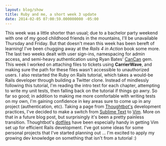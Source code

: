 ```yaml
---
layout: blog/show
title: Ruby and me, a short week 3 update
date: 2014-02-05 07:00:59.000000000 -05:00
---
```


This week was a little shorter than usual; due to a bachelor party weekend with one of my good childhood friends in the mountains, I'll be unavailable Thursday and Friday. But that doesn't mean this week has been bereft of learning! I've been chugging away at the *Rails 4 in Action* book some more. The last two weeks dealt with user sign-ins, namespacing for admin access, and semi-heavy authentication using Ryan Bates' [CanCan](https://github.com/ryanb/cancan) gem. This week I worked on attaching files to tickets using **CarrierWave**, and making sure the path for these files wasn't accessible to unauthorized users.  I also restarted the Ruby on Rails tutorial, which takes a would-be Rails developer through building a Twitter clone. Instead of mindlessly following this tutorial, I'm reading the intro text for each chapter, attempting to write my unit tests, then falling back on the tutorial if things go awry. So far so good; in addition to making me more comfortable with writing tests on my own, I'm gaining confidence in key areas sure to come up in any project (authentication, etc). Taking a page from [Thoughtbot's](http://thoughtbot.com) development practices, I've decided to make a switch from [Sublime Text](http://www.sublimetext.com/) to [Vim](http://www.vim.org/). More on that in a future blog post, but surprisingly it's been a pretty painless transition. Thoughtbot's [dotfiles](https://github.com/thoughtbot/dotfiles) have been especially handy in getting Vim set up for efficient Rails development. I've got some ideas for some personal projects that I've started planning out ... I'm excited to apply my growing dev knowledge on something that isn't from a tutorial :)


